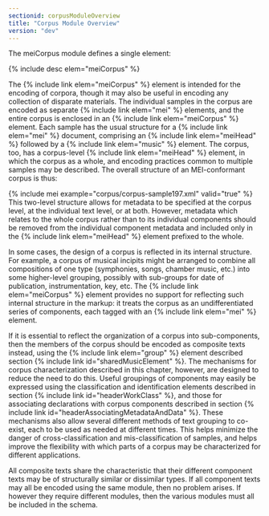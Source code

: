 ```yaml
---
sectionid: corpusModuleOverview
title: "Corpus Module Overview"
version: "dev"
---
```


The meiCorpus module defines a single element:



{% include desc elem="meiCorpus" %}




The {% include link elem="meiCorpus" %} element is intended for the encoding of corpora, though
it may also be useful in encoding any collection of disparate materials. The individual
samples in the corpus are encoded as separate {% include link elem="mei" %} elements, and the
entire corpus is enclosed in an {% include link elem="meiCorpus" %} element. Each sample has the
usual structure for a {% include link elem="mei" %} document, comprising an {% include link elem="meiHead" %} followed by a {% include link elem="music" %} element. The corpus, too, has a
corpus-level {% include link elem="meiHead" %} element, in which the corpus as a whole, and
encoding practices common to multiple samples may be described. The overall structure
of an
MEI-conformant corpus is thus:

{% include mei example="corpus/corpus-sample197.xml" valid="true" %}
This two-level structure allows for metadata to be specified at the corpus level,
at the
individual text level, or at both. However, metadata which relates to the whole corpus
rather
than to its individual components should be removed from the individual component
metadata and
included only in the {% include link elem="meiHead" %} element prefixed to the whole.

In some cases, the design of a corpus is reflected in its internal structure. For
example, a
corpus of musical incipits might be arranged to combine all compositions of one type
(symphonies, songs, chamber music, etc.) into some higher-level grouping, possibly
with
sub-groups for date of publication, instrumentation, key, etc. The {% include link elem="meiCorpus" %} element provides no support for reflecting such internal structure in the
markup: it treats the corpus as an undifferentiated series of components, each tagged
with an
{% include link elem="mei" %} element.

If it is essential to reflect the organization of a corpus into sub-components, then
the
members of the corpus should be encoded as composite texts instead, using the {% include link elem="group" %} element described section {% include link id="sharedMusicElement" %}. The mechanisms
for corpus characterization described in this chapter, however, are designed to reduce
the
need to do this. Useful groupings of components may easily be expressed using the
classification and identification elements described in section {% include link id="headerWorkClass" %}, and those for associating declarations with corpus components described in section
{% include link id="headerAssociatingMetadataAndData" %}. These mechanisms also allow several different
methods of text grouping to co-exist, each to be used as needed at different times.
This helps
minimize the danger of cross-classification and mis-classification of samples, and
helps
improve the flexibility with which parts of a corpus may be characterized for different
applications.

All composite texts share the characteristic that their different component texts
may be of
structurally similar or dissimilar types. If all component texts may all be encoded
using the
same module, then no problem arises. If however they require different modules, then
the
various modules must all be included in the schema. 



